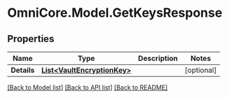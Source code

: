 # OmniCore.Model.GetKeysResponse

## Properties

Name | Type | Description | Notes
------------ | ------------- | ------------- | -------------
**Details** | [**List&lt;VaultEncryptionKey&gt;**](VaultEncryptionKey.md) |  | [optional] 

[[Back to Model list]](../README.md#documentation-for-models) [[Back to API list]](../README.md#documentation-for-api-endpoints) [[Back to README]](../README.md)

